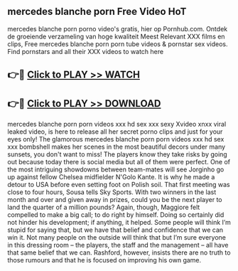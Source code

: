 ## mercedes blanche porn Free Video HoT 

mercedes blanche porn porno video's gratis, hier op Pornhub.com. Ontdek de groeiende verzameling van hoge kwaliteit Meest Relevant XXX films en clips,
Free mercedes blanche porn porn tube videos & pornstar sex videos. Find pornstars and all their XXX videos to watch here


## 👉🔴 [Click to PLAY >> WATCH](http://us.freeplayer.one?title=mercedes_blanche_porn&ref=16D)

## 👉🔴 [Click to PLAY >> DOWNLOAD](http://us.freeplayer.one?title=mercedes_blanche_porn&ref=16D)


mercedes blanche porn porn videos xxx hd sex xxx sexy Xvideo xnxx viral leaked video, is here to release all her secret porno clips and just for your eyes only! The glamorous mercedes blanche porn porn videos xxx hd sex xxx bombshell makes her scenes in the most beautiful decors under many sunsets, you don't want to miss! The players know they take risks by going out because today there is social media but all of them were perfect. One of the most intriguing showdowns between team-mates will see Jorginho go up against fellow Chelsea midfielder N'Golo Kante. It is why he made a detour to USA before even setting foot on Polish soil. That first meeting was close to four hours, Sousa tells Sky Sports. With two winners in the last month and over and given away in prizes, could you be the next player to land the quarter of a million pounds? Again, though, Maggiore felt compelled to make a big call; to do right by himself. Doing so certainly did not hinder his development; if anything, it helped. Some people will think I’m stupid for saying that, but we have that belief and confidence that we can win it. Not many people on the outside will think that but I’m sure everyone in this dressing room – the players, the staff and the management – all have that same belief that we can. Rashford, however, insists there are no truth to those rumours and that he is focused on improving his own game.